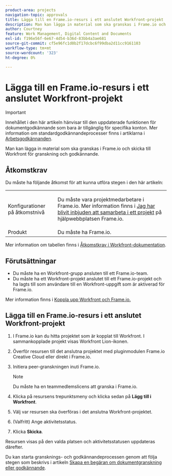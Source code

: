 ```yaml
---
product-area: projects
navigation-topic: approvals
title: Lägga till en Frame.io-resurs i ett anslutet Workfront-projekt
description: Man kan lägga in material som ska granskas i Frame.io och skicka till Workfront för granskning och godkännande.
author: Courtney
feature: Work Management, Digital Content and Documents
exl-id: f196e56f-6e67-4d54-b36d-83bb4a3ae681
source-git-commit: cf5e96fc1d0b2f17dcbc6f99dba2d11cc9161103
workflow-type: tm+mt
source-wordcount: '323'
ht-degree: 0%

---
```


# Lägga till en Frame.io-resurs i ett anslutet Workfront-projekt

>[!IMPORTANT]
>
>Innehållet i den här artikeln hänvisar till den uppdaterade funktionen för dokumentgodkännande som bara är tillgänglig för specifika konton. Mer information om standardgodkännandeprocesser finns i artiklarna i [Arbetsgodkännanden](/help/quicksilver/review-and-approve-work/manage-approvals/manage-approvals.md).

Man kan lägga in material som ska granskas i Frame.io och skicka till Workfront för granskning och godkännande.

## Åtkomstkrav

Du måste ha följande åtkomst för att kunna utföra stegen i den här artikeln:

<table style="table-layout:auto"> 
 <col> 
 <col> 
 <tbody> 
  <!-- <tr> 
   <td role="rowheader">Adobe Workfront plan</td> 
   <td> <p>Any</p> </td> 
  </tr> 
  <tr> 
   <td role="rowheader">Adobe Workfront license</td> 
   <td> <p>Standard</p> </td> 
  </tr> -->
  <tr> 
   <td role="rowheader">Konfigurationer på åtkomstnivå</td> 
   <td> <p>Du måste vara projektmedarbetare i Frame.io. Mer information finns i <a href="https://support.frame.io/en/articles/11125-i-ve-been-invited-to-collaborate-on-a-project">Jag har blivit inbjuden att samarbeta i ett projekt</a>
 på hjälpwebbplatsen Frame.io.</p> </td> 
  </tr> 
   <tr>
   <td>Produkt
   </td>
   <td>Du måste ha Frame.io.
   </td>
  </tr>
 </tbody> 
</table>

Mer information om tabellen finns i [Åtkomstkrav i Workfront-dokumentation](/help/quicksilver/administration-and-setup/add-users/access-levels-and-object-permissions/access-level-requirements-in-documentation.md).

## Förutsättningar

* Du måste ha en Workfront-grupp ansluten till ett Frame.io-team.
* Du måste ha ett Workfront-projekt anslutet till ett Frame.io-projekt och ha lagts till som användare till en Workfront-uppgift som är aktiverad för Frame.io.

Mer information finns i [Koppla upp Workfront och Frame.io.](/help/quicksilver/review-and-approve-work/document-reviews-and-approvals/review-and-approve-documents/connect-frame-and-wf.md)


## Lägga till en Frame.io-resurs i ett anslutet Workfront-projekt

1. I Frame.io kan du hitta projektet som är kopplat till Workfront. I sammankopplade projekt visas Workfront Lion-ikonen.

1. Överför resursen till det anslutna projektet med pluginmodulen Frame.io Creative Cloud eller direkt i Frame.io.

1. Initiera peer-granskningen inuti Frame.io.

   >[!NOTE]
   >
   >Du måste ha en teammedlemslicens att granska i Frame.io.

1. Klicka på resursens trepunktsmeny och klicka sedan på **Lägg till i Workfront**.

1. Välj var resursen ska överföras i det anslutna Workfront-projektet.

1. (Valfritt) Ange aktivitetsstatus.

1. Klicka **Skicka**.

Resursen visas på den valda platsen och aktivitetsstatusen uppdateras därefter.

Du kan starta gransknings- och godkännandeprocessen genom att följa stegen som beskrivs i artikeln [Skapa en begäran om dokumentgranskning eller godkännande](/help/quicksilver/review-and-approve-work/document-reviews-and-approvals/manage-document-approvals/create-a-document-approval.md).
